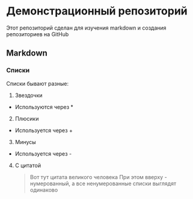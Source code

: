 # Демонстрационный репозиторий
Этот репозиторий сделан для изучения markdown и создания репозиториев на GitHub
## Markdown
### Списки
Списки бывают разные:
1. Звездочки
  * Используются через *
2. Плюсики
  + Используется через +
3. Минусы
  - Используется через -
4. C цитатой
    > Вот тут цитата
    > великого человека
При этом вверху - нумерованный, а все ненумерованные списки выглядят одинаково
### 

